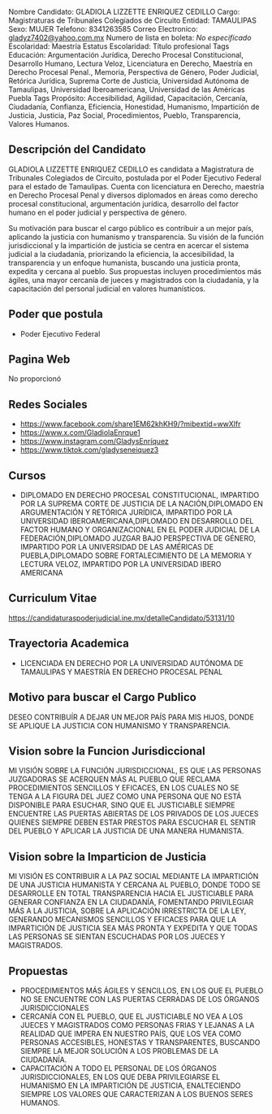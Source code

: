 Nombre Candidato: GLADIOLA LIZZETTE ENRIQUEZ CEDILLO
Cargo: Magistraturas de Tribunales Colegiados de Circuito
Entidad: TAMAULIPAS
Sexo: MUJER
Telefono: 8341263585
Correo Electronico: gladyz7402@yahoo.com.mx
Numero de lista en boleta: *No especificado*
Escolaridad: Maestría
Estatus Escolaridad: Título profesional
Tags Educación: Argumentación Jurídica, Derecho Procesal Constitucional, Desarrollo Humano, Lectura Veloz, Licenciatura en Derecho, Maestría en Derecho Procesal Penal., Memoria, Perspectiva de Género, Poder Judicial, Retórica Jurídica, Suprema Corte de Justicia, Universidad Autónoma de Tamaulipas, Universidad Iberoamericana, Universidad de las Américas Puebla
Tags Propósito: Accesibilidad, Agilidad, Capacitación, Cercanía, Ciudadanía, Confianza, Eficiencia, Honestidad, Humanismo, Impartición de Justicia, Justicia, Paz Social, Procedimientos, Pueblo, Transparencia, Valores Humanos.


## Descripción del Candidato 

GLADIOLA LIZZETTE ENRIQUEZ CEDILLO es candidata a Magistratura de Tribunales Colegiados de Circuito, postulada por el Poder Ejecutivo Federal para el estado de Tamaulipas. Cuenta con licenciatura en Derecho, maestría en Derecho Procesal Penal y diversos diplomados en áreas como derecho procesal constitucional, argumentación jurídica, desarrollo del factor humano en el poder judicial y perspectiva de género.

Su motivación para buscar el cargo público es contribuir a un mejor país, aplicando la justicia con humanismo y transparencia.  Su visión de la función jurisdiccional y la impartición de justicia se centra en acercar el sistema judicial a la ciudadanía, priorizando la eficiencia, la accesibilidad, la transparencia y un enfoque humanista, buscando una justicia pronta, expedita y cercana al pueblo.  Sus propuestas incluyen procedimientos más ágiles, una mayor cercanía de jueces y magistrados con la ciudadanía, y la capacitación del personal judicial en valores humanísticos.


## Poder que postula

- Poder Ejecutivo Federal


## Pagina Web

No proporcionó


## Redes Sociales

- https://www.facebook.com/share1EM62khKH9/?mibextid=wwXlfr
- https://www.x.com/GladiolaEnrque1
- https://www.instagram.com/GladysEnríquez
- https://www.tiktok.com/gladyseneiquez3


## Cursos

- DIPLOMADO EN DERECHO PROCESAL CONSTITUCIONAL, IMPARTIDO POR LA SUPREMA CORTE DE JUSTICIA DE LA NACIÓN,DIPLOMADO EN ARGUMENTACIÓN Y RETÓRICA JURÍDICA, IMPARTIDO POR LA UNIVERSIDAD IBEROAMERICANA,DIPLOMADO EN DESARROLLO DEL FACTOR HUMANO Y ORGANIZACIONAL EN EL PODER JUDICIAL DE LA FEDERACIÓN,DIPLOMADO JUZGAR BAJO PERSPECTIVA DE GÉNERO, IMPARTIDO POR LA UNIVERSIDAD DE LAS AMÉRICAS DE PUEBLA,DIPLOMADO SOBRE FORTALECIMIENTO DE LA MEMORIA Y LECTURA VELOZ, IMPARTIDO POR LA UNIVERSIDAD IBERO AMERICANA


## Curriculum Vitae

https://candidaturaspoderjudicial.ine.mx/detalleCandidato/53131/10


## Trayectoria Academica

- LICENCIADA EN DERECHO POR LA UNIVERSIDAD AUTÓNOMA DE TAMAULIPAS Y MAESTRÍA EN DERECHO PROCESAL PENAL


## Motivo para buscar el Cargo Publico

DESEO CONTRIBUÍR A DEJAR UN MEJOR PAÍS PARA MIS HIJOS, DONDE SE APLIQUE LA JUSTICIA CON HUMANISMO Y TRANSPARENCIA.


## Vision sobre la Funcion Jurisdiccional

MI VISIÓN SOBRE LA FUNCIÓN JURISDICCIONAL, ES QUE LAS PERSONAS JUZGADORAS SE ACERQUEN MÁS AL PUEBLO QUE RECLAMA PROCEDIMIENTOS SENCILLOS Y EFICACES, EN LOS CUALES NO SE TENGA A LA FIGURA DEL JUEZ COMO UNA PERSONA QUE NO ESTÁ DISPONIBLE PARA ESUCHAR, SINO QUE EL JUSTICIABLE SIEMPRE ENCUENTRE LAS PUERTAS ABIERTAS DE LOS PRIVADOS DE LOS JUECES QUIENES SIEMPRE DEBEN ESTAR PRESTOS PARA ESCUCHAR EL SENTIR DEL PUEBLO Y APLICAR LA JUSTICIA DE UNA MANERA HUMANISTA.


## Vision sobre la Imparticion de Justicia

MI VISIÓN ES CONTRIBUIR A LA PAZ SOCIAL MEDIANTE LA IMPARTICIÓN DE UNA JUSTICIA HUMANISTA Y CERCANA AL PUEBLO, DONDE TODO SE DESARROLLE EN TOTAL TRANSPARENCIA HACIA EL JUSTICIABLE PARA GENERAR CONFIANZA EN LA CIUDADANÍA, FOMENTANDO PRIVILEGIAR MÁS A LA JUSTICIA, SOBRE LA APLICACIÓN IRRESTRICTA DE LA LEY, GENERANDO MECANISMOS SENCILLOS Y EFICACES PARA QUE LA IMPARTICIÓN DE JUSTICIA SEA MÁS PRONTA Y EXPEDITA Y QUE TODAS LAS PERSONAS SE SIENTAN ESCUCHADAS POR LOS JUECES Y MAGISTRADOS.


## Propuestas

- PROCEDIMIENTOS MÁS ÁGILES Y SENCILLOS, EN LOS QUE EL PUEBLO NO SE ENCUENTRE CON LAS PUERTAS CERRADAS DE LOS ÓRGANOS JURISDICCIONALES
- CERCANÍA CON EL PUEBLO, QUE EL JUSTICIABLE NO VEA A LOS JUECES Y MAGISTRADOS COMO PERSONAS FRIAS Y LEJANAS A LA REALIDAD QUE IMPERA EN NUESTRO PAÍS, QUE LOS VEA COMO PERSONAS ACCESIBLES, HONESTAS Y TRANSPARENTES, BUSCANDO SIEMPRE LA MEJOR SOLUCIÓN A LOS PROBLEMAS DE LA CIUDADANÍA.
- CAPACITACIÓN A TODO EL PERSONAL DE LOS ÓRGANOS JURISDICCIONALES, EN LOS QUE DEBA PRIVILEGIARSE EL HUMANISMO EN LA IMPARTICIÓN DE JUSTICIA, ENALTECIENDO SIEMPRE LOS VALORES QUE CARACTERIZAN A LOS BUENOS SERES HUMANOS.

